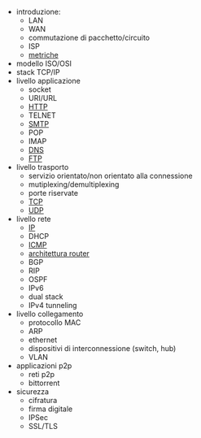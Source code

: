 - introduzione:
    - LAN
    - WAN
    - commutazione di pacchetto/circuito
    - ISP
    - [metriche](metriche.md)
- modello ISO/OSI
- stack TCP/IP
- livello applicazione
    - socket
    - URI/URL
    - [HTTP](HTTP.md)
    - TELNET
    - [SMTP](SMTP.md)
    - POP
    - IMAP
    - [DNS](DNS.md)
    - [FTP](FTP.md)
- livello trasporto
    - servizio orientato/non orientato alla connessione
    - mutiplexing/demultiplexing
    - porte riservate
    - [TCP](TCP.md)
    - [UDP](UDP.md)
- livello rete
    - [IP](IP.md)
    - DHCP
    - [ICMP](ICMP.md)
    - [architettura router](router.md)
    - BGP
    - RIP
    - OSPF
    - IPv6
    - dual stack
    - IPv4 tunneling
- livello collegamento
    - protocollo MAC
    - ARP
    - ethernet
    - dispositivi di interconnessione (switch, hub)
    - VLAN
- applicazioni p2p
    - reti p2p
    - bittorrent
- sicurezza
    - cifratura
    - firma digitale
    - IPSec
    - SSL/TLS
